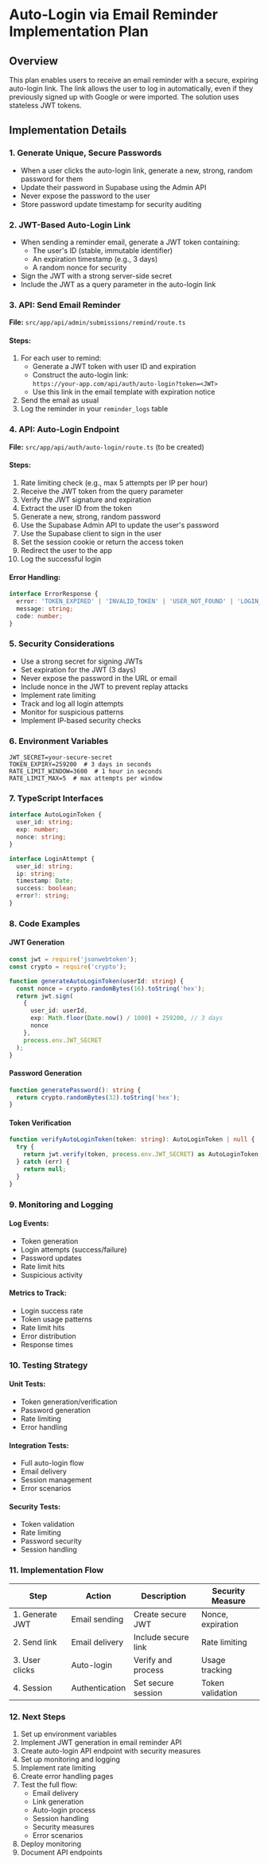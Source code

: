 # Auto-Login via Email Reminder Implementation Plan

## Overview

This plan enables users to receive an email reminder with a secure, expiring auto-login link. The link allows the user to log in automatically, even if they previously signed up with Google or were imported. The solution uses stateless JWT tokens.

## Implementation Details

### 1. Generate Unique, Secure Passwords

- When a user clicks the auto-login link, generate a new, strong, random password for them
- Update their password in Supabase using the Admin API
- Never expose the password to the user
- Store password update timestamp for security auditing

### 2. JWT-Based Auto-Login Link

- When sending a reminder email, generate a JWT token containing:
  - The user's ID (stable, immutable identifier)
  - An expiration timestamp (e.g., 3 days)
  - A random nonce for security
- Sign the JWT with a strong server-side secret
- Include the JWT as a query parameter in the auto-login link

### 3. API: Send Email Reminder

**File:** `src/app/api/admin/submissions/remind/route.ts`

#### Steps:
1. For each user to remind:
   - Generate a JWT token with user ID and expiration
   - Construct the auto-login link:  
     `https://your-app.com/api/auth/auto-login?token=<JWT>`
   - Use this link in the email template with expiration notice
2. Send the email as usual
3. Log the reminder in your `reminder_logs` table

### 4. API: Auto-Login Endpoint

**File:** `src/app/api/auth/auto-login/route.ts` (to be created)

#### Steps:
1. Rate limiting check (e.g., max 5 attempts per IP per hour)
2. Receive the JWT token from the query parameter
3. Verify the JWT signature and expiration
4. Extract the user ID from the token
5. Generate a new, strong, random password
6. Use the Supabase Admin API to update the user's password
7. Use the Supabase client to sign in the user
8. Set the session cookie or return the access token
9. Redirect the user to the app
10. Log the successful login

#### Error Handling:
```typescript
interface ErrorResponse {
  error: 'TOKEN_EXPIRED' | 'INVALID_TOKEN' | 'USER_NOT_FOUND' | 'LOGIN_FAILED' | 'RATE_LIMITED';
  message: string;
  code: number;
}
```

### 5. Security Considerations

- Use a strong secret for signing JWTs
- Set expiration for the JWT (3 days)
- Never expose the password in the URL or email
- Include nonce in the JWT to prevent replay attacks
- Implement rate limiting
- Track and log all login attempts
- Monitor for suspicious patterns
- Implement IP-based security checks

### 6. Environment Variables

```env
JWT_SECRET=your-secure-secret
TOKEN_EXPIRY=259200  # 3 days in seconds
RATE_LIMIT_WINDOW=3600  # 1 hour in seconds
RATE_LIMIT_MAX=5  # max attempts per window
```

### 7. TypeScript Interfaces

```typescript
interface AutoLoginToken {
  user_id: string;
  exp: number;
  nonce: string;
}

interface LoginAttempt {
  user_id: string;
  ip: string;
  timestamp: Date;
  success: boolean;
  error?: string;
}
```

### 8. Code Examples

#### JWT Generation
```typescript
const jwt = require('jsonwebtoken');
const crypto = require('crypto');

function generateAutoLoginToken(userId: string) {
  const nonce = crypto.randomBytes(16).toString('hex');
  return jwt.sign(
    { 
      user_id: userId,
      exp: Math.floor(Date.now() / 1000) + 259200, // 3 days
      nonce
    },
    process.env.JWT_SECRET
  );
}
```

#### Password Generation
```typescript
function generatePassword(): string {
  return crypto.randomBytes(32).toString('hex');
}
```

#### Token Verification
```typescript
function verifyAutoLoginToken(token: string): AutoLoginToken | null {
  try {
    return jwt.verify(token, process.env.JWT_SECRET) as AutoLoginToken;
  } catch (err) {
    return null;
  }
}
```

### 9. Monitoring and Logging

#### Log Events:
- Token generation
- Login attempts (success/failure)
- Password updates
- Rate limit hits
- Suspicious activity

#### Metrics to Track:
- Login success rate
- Token usage patterns
- Rate limit hits
- Error distribution
- Response times

### 10. Testing Strategy

#### Unit Tests:
- Token generation/verification
- Password generation
- Rate limiting
- Error handling

#### Integration Tests:
- Full auto-login flow
- Email delivery
- Session management
- Error scenarios

#### Security Tests:
- Token validation
- Rate limiting
- Password security
- Session handling

### 11. Implementation Flow

| Step | Action | Description | Security Measure |
|------|--------|-------------|------------------|
| 1. Generate JWT | Email sending | Create secure JWT | Nonce, expiration |
| 2. Send link | Email delivery | Include secure link | Rate limiting |
| 3. User clicks | Auto-login | Verify and process | Usage tracking |
| 4. Session | Authentication | Set secure session | Token validation |

### 12. Next Steps

1. Set up environment variables
2. Implement JWT generation in email reminder API
3. Create auto-login API endpoint with security measures
4. Set up monitoring and logging
5. Implement rate limiting
6. Create error handling pages
7. Test the full flow:
   - Email delivery
   - Link generation
   - Auto-login process
   - Session handling
   - Security measures
   - Error scenarios
8. Deploy monitoring
9. Document API endpoints